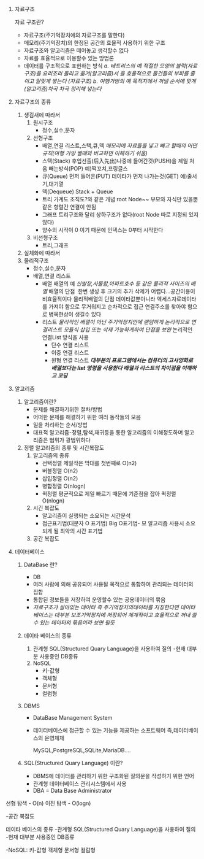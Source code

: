 1.  자료구조

    자료 구조란?
    * 자료구조(주기억장치에의 자료구조를 말한다)
    * 메모리(주기억장치)의 한정된 공간의 효율적 사용하기 위한 구조
    * 자료구조와 알고리즘은 떼어놓고 생각할수 없다
    * 자료를 효율적으로 이용할수 있는 방법론
    * 데이터를 구조적으로 표현하는 방식
      *a. 테트리스의 예*
      *적절한 모양의 블럭(자료구조)을 요리조리 돌리고 옮겨(알고리즘)서*
      *을 효율적으로 물건들의 부피를 줄이고 알맞게 쌓는다 (자료구조)*
      *b. 여행가방의 예*
      *목적지에서 꺼낼 순서에 맞게(알고리즘)차곡 차곡 정리해 넣는다*

2.  자료구조의 종류 
    1.  생김새에 따라서 
        1.  원시구조
            * 정수,실수,문자
        2.  선형구조
            * 배열,연결 리스트,스택,큐,덱
               *메모리에 자료들을 넣고 빼고 할때의 어떤규칙(여행 가방 쌀때와 비교하면 이해하기 쉬움)*
            * 스택(Stack)
                후입선출(后入先出)나중에 들어간것(PUSH)을 제일 처음 빼는방식(POP) 예)떡꼬치,프링글스
            * 큐(Queue)
                먼저 들어온(PUT) 데이타가 먼저 나가는것(GET)     예)줄서기,대기열
            * 덱(Dequeue)
                Stack + Queue
            * 트리
                가계도 조직도?와 같은 개념 root Node~~ 부모와 자식만 있을뿐 같은 항렬간 연결이 안됨
            * 그래프 
                트리구조와 달리 상하구조가 없다(root Node 따로 지정되 있지 않다)
            * 양수의 시작이 0 이기 때문에 인덱스는 0부터 시작한다 
        3.  비선형구조
            * 트리,그래프
    2.  실체화에 따라서
    3.  물리적구조
        * 정수,실수,문자
        * 배열,연결 리스트
          * 배열 
            배열의 예 
            *신발장,사물함,아파트호수 등 같은 물리적 사이즈의 배열*
            배열의 단점 
            한번 생성 후 크기의 추가 삭제가 어렵다...공간이용이 비효율적이다
            물리적배열의 단점 데이타값뿐아니라 엑세스자료데이타를 가져야 함으로 무거워지고 순차적으로 접근
            연결주소를 찾아야 함으로 병목현상이 생길수 있다
          * 리스트
            *물리적인 배열이 아닌 주기억장치안에 랜덤하게 논리적으로 연결리스트 모듈식 삽입 또는 삭제 가능하게하여 단점을 보완*
            논리적인 연결List  방식을 사용
            * 단수 연결 리스트
            * 이중 연결 리스트
            * 원형 연결 리스트
              ***대부분의 프로그램에서는 컴퓨터의 고사양화로 배열보다는 list 명령을 사용한다 배열과 리스트의 차이점을 이해하고 코딩***

3.  알고리즘

    1. 알고리즘이란?
       * 문제를 해결하기위한 절차/방법
       * 어떠한 문제를 해결하기 위한 여러 동작들의 모음
       * 일을 처리하는 순서/방법
       * 대표적 알고리즘-정렬,탐색,재귀등을 통한 알고리즘의 이해정도하며 알고리즘은 범위가 광범위하다
    2. 정렬 알고리즘의 종류 및 시간복잡도
       1. 알고리즘의 종류
          * 선택정렬     제일작은 막대를 첫번째로      O(n2)
          * 버블정렬     O(n2)
          * 삽입정렬     O(n2)
          * 병합정렬     O(nlogn)
          * 퀵정렬      평균적으로 제일 빠르기 때문에 기준점을 잡아 퀵정렬     O(nlogn)
       2. 시긴 복잡도
          * 알고리즘이 실행되는 소요되는 시간분석
          * 점근표기법(대문자 O 표기법) Big O표기법- 모 알고리즘 사용시 소요되게 될 최악의 시간 표기법
       3. 공간 복잡도 

4.  데이터베이스

    1.  DataBase 란?

        * DB
        * 여러 사람에 의해 공유되어 사용될 목적으로 통합하여 관리되는 데이터의 집합
        * 통합된 정보들을 저장하여 운영할수 있는 공용데이터의 묶음
        * *자료구조가 살아있는 데이타 즉 주기억장치의데이터를 지칭한다면 데이타베이스는 대부분 보조기억장치에 저장되어 체계적이고 효율적으로 꺼내 쓸수 있는 데이터의 묶음이라 보면 될듯*

    2.  데이타 베이스의 종류

        1.  관계형 SQL(Structured Quary Language)을 사용하여 질의 -현재 대부분 사용중인 DB종류
        2.  NoSQL
            * 키-값형
            * 객체형
            * 문서형
            * 컬럼형

    3.  DBMS

        * DataBase Management System

        * 데이터베이스에 접근할 수 있는 기능을 제공하는 소프트웨어 즉,데이터베이스의 운영체제

          MySQL,PostgreSQL,SQLite,MariaDB....

    4.  SQL(Structured Quary Language) 이란?

        * DBMS에 데이터를 관리하기 위한 구조화된 질의문을 작성하기 위한 언어
        * 관계형 데이터베이스 관리시스템에서 사용
        * DBA =  Data Base Administrator

선형 탐색 - O(n)
이진 탐색 - O(logn)

-공간 복잡도

데이타 베이스의 종류
-관계형 SQL(Structured Quary Language)을 사용하여 질의 -현재 대부분 사용중인 DB종류

-NoSQL:
키-값형
객체형
문서형
컬럼형





